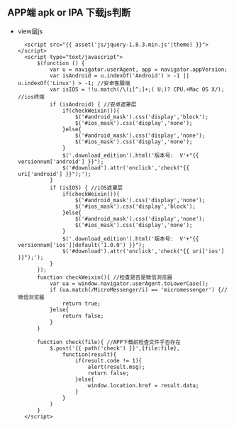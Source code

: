 ## APP端 apk or IPA 下载js判断

- view层js

		<script src="{{ asset('js/jquery-1.8.3.min.js'|theme) }}"></script>
		<script type="text/javascript">
	        $(function () {
	        	var u = navigator.userAgent, app = navigator.appVersion;
	            var isAndroid = u.indexOf('Android') > -1 || u.indexOf('Linux') > -1; //安卓客服端
	            var isIOS = !!u.match(/\(i[^;]+;( U;)? CPU.+Mac OS X/); //ios终端
	            if (isAndroid) { //安卓遮罩层
	            	if(checkWeixin()){
	            		$('#android_mask').css('display','block');
	                	$('#ios_mask').css('display','none');
	            	}else{
	            		$('#android_mask').css('display','none');
	                	$('#ios_mask').css('display','none');
	            	}
	            	$('.download_edition').html('版本号:  V'+"{{ versionnum['android'] }}");
	            	$('#download').attr('onclick','check("{{ uri['android'] }}");');
	            }
	            if (isIOS) { //iOS遮罩层
	            	if(checkWeixin()){
	            		$('#android_mask').css('display','none');
	                	$('#ios_mask').css('display','block');
	            	}else{
	            		$('#android_mask').css('display','none');
	                	$('#ios_mask').css('display','none');
	            	}
	            	$('.download_edition').html('版本号:  V'+"{{ versionnum['ios']|default('1.0.0') }}");
	            	$('#download').attr('onclick','check("{{ uri['ios'] }}");');
	            }
	        });
	        function checkWeixin(){ //检查是否是微信浏览器
	        	var ua = window.navigator.userAgent.toLowerCase();
	            if (ua.match(/MicroMessenger/i) == 'micromessenger') {//微信浏览器
					return true;
	            }else{
	           	 	return false;
	            }
	        }
	
	        function check(file){ //APP下载前检查文件手否存在
				$.post('{{ path('check') }}',{file:file},
					function(result){
						if(result.code != 1){
							alert(result.msg);
							return false;
						}else{
							window.location.href = result.data;
						}
					}
				)
	        }
		</script>

		
	
